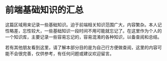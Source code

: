 # 前端基础知识的汇总

这篇区域用来记录一些基础知识。迫于前端相关知识范围广大，内容繁杂。本人记性略差，忘性较大，一些基础知识一段时间不用可能就忘记了。在这里作为个人的一个知识库，主要记录一些容易忘记的，容易混淆的各种知识，以备查阅和总结。

若有其他朋友看到这里，请了解本部分目的是为自己行方便做查阅，这里的内容可能不会很完善，仅供参考，有任何问题或建议欢迎留言。
